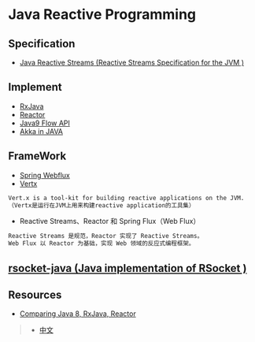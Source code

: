 # Java Reactive Programming


## Specification
* [Java Reactive Streams (Reactive Streams Specification for the JVM )](https://github.com/reactive-streams/reactive-streams-jvm)

## Implement
* [RxJava](RxJava/README.md)
* [Reactor](Reactor/README.md)
* [Java9 Flow API](FlowAPI/README.md)
* [Akka in JAVA](AkkainJAVA/README.md)

## FrameWork
* [Spring Webflux](https://github.com/SunnnyChan/sc.cs-notes/blob/master/language/java/java-spring/Spring-Webflux/README.md)
* [Vertx](https://www.cnblogs.com/luxiaoxun/p/7693640.html)
```md
Vert.x is a tool-kit for building reactive applications on the JVM.
（Vertx是运行在JVM上用来构建reactive application的工具集）
```
* Reactive Streams、Reactor 和 Spring Flux（Web Flux）
```md
Reactive Streams 是规范，Reactor 实现了 Reactive Streams。
Web Flux 以 Reactor 为基础，实现 Web 领域的反应式编程框架。
```

## [rsocket-java (Java implementation of RSocket )](https://github.com/rsocket/rsocket-java)

## Resources
* [Comparing Java 8, RxJava, Reactor](http://alexsderkach.io/comparing-java-8-rxjava-reactor/)
> * [中文](https://yq.aliyun.com/articles/591627)